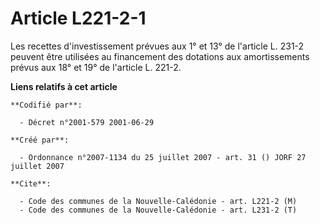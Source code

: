 # Article L221-2-1

Les recettes d'investissement prévues aux 1° et 13° de l'article L. 231-2 peuvent être utilisées au financement des dotations
aux amortissements prévus aux 18° et 19° de l'article L. 221-2.

**Liens relatifs à cet article**

	**Codifié par**:

	  - Décret n°2001-579 2001-06-29

	**Créé par**:

	  - Ordonnance n°2007-1134 du 25 juillet 2007 - art. 31 () JORF 27 juillet 2007

	**Cite**:

	  - Code des communes de la Nouvelle-Calédonie - art. L221-2 (M)
	  - Code des communes de la Nouvelle-Calédonie - art. L231-2 (T)
